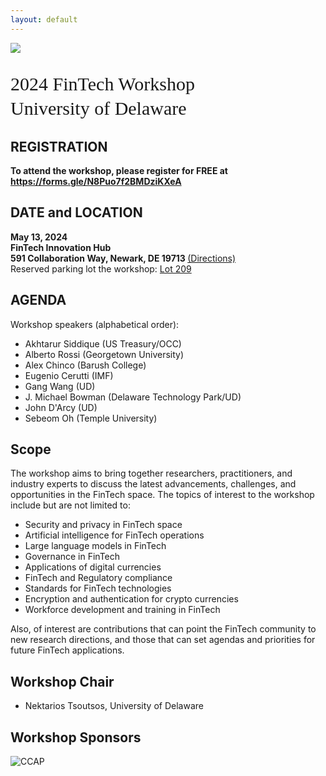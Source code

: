 ```yaml
---
layout: default
---
```


<!-- <br /> -->

![](https://lerner.udel.edu/wp-content/uploads/blog_Campus_Buildings-FinTech_Exterior_Dusk-030823-054-1.jpg)


<p style="font-family: Arvo, Monaco, serif;
  line-height:1.3;
	font-weight: normal;font-size: 30px;">2024 FinTech Workshop <br /> University of Delaware</p>

## REGISTRATION
<p> <strong> To attend the workshop, please register for FREE at <a href="https://forms.gle/N8Puo7f2BMDziKXeA"> <strong> https://forms.gle/N8Puo7f2BMDziKXeA </strong> </a> </strong> </p>

## DATE and LOCATION
<p> <strong>  May 13, 2024  <br /> FinTech Innovation Hub <br /> 591 Collaboration Way, Newark, DE 19713 </strong> <a href="https://maps.app.goo.gl/AAxz1gJSzayq3TEr8"> (Directions) </a> <br />
Reserved parking lot the workshop: <a href="https://maps.app.goo.gl/UPbzZL4ZzjnuJHZh7"> Lot 209 </a> </p>

## AGENDA
Workshop speakers (alphabetical order):

* Akhtarur Siddique (US Treasury/OCC)
* Alberto Rossi (Georgetown University)
* Alex Chinco (Barush College)
* Eugenio Cerutti (IMF)
* Gang Wang (UD)
* J. Michael Bowman (Delaware Technology Park/UD)
* John D'Arcy (UD)
* Sebeom Oh (Temple University)

<!-- <p> <strong> The agenda for the 2024 workshop <strong> will be added here.  </strong> </strong> </p> -->

## Scope

The workshop aims to bring together researchers, practitioners, and industry experts to discuss the latest advancements, challenges, and opportunities in the FinTech space. The topics of interest to the workshop include but are not limited to:

* Security and privacy in FinTech space
* Artificial intelligence for FinTech operations
* Large language models in FinTech
* Governance in FinTech
* Applications of digital currencies
* FinTech and Regulatory compliance
* Standards for FinTech technologies
* Encryption and authentication for crypto currencies
* Workforce development and training in FinTech

Also, of interest are contributions that can point the FinTech community to new research directions, and those that can set agendas and priorities for future FinTech applications.

## Workshop Chair
* Nektarios Tsoutsos, University of Delaware

## Workshop Sponsors

![CCAP](https://ccap.udel.edu/files/2020/02/2021-CCAP-UDMonogram-lockups_blue-horizontal.png)
